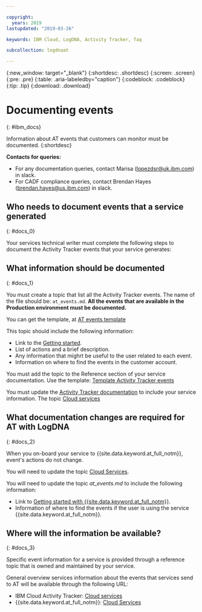 ```yaml
---

copyright:
  years: 2019
lastupdated: "2019-03-26"

keywords: IBM Cloud, LogDNA, Activity Tracker, faq

subcollection: logdnaat

---
```


{:new_window: target="_blank"}
{:shortdesc: .shortdesc}
{:screen: .screen}
{:pre: .pre}
{:table: .aria-labeledby="caption"}
{:codeblock: .codeblock}
{:tip: .tip}
{:download: .download}


# Documenting events
{: #ibm_docs}

Information about AT events that customers can monitor must be documented. 
{:shortdesc}

**Contacts for queries:**
* For any documentation queries, contact Marisa (lopezdsr@uk.ibm.com) in slack.
* For CADF compliance queries, contact Brendan Hayes (brendan.hayes@us.ibm.com) in slack.


## Who needs to document events that a service generated
{: #docs_0}

Your services technical writer must complete the following steps to document the Activity Tracker events that your service generates:



## What information should be documented
{: #docs_1}

You must create a topic that list all the Activity Tracker events. The name of the file should be: `at_events.md`. **All the events that are available in the Production environment must be documented.**

You can get the template, at [AT events template](https://github.ibm.com/Bluemix/docs/blob/staging/developing/content-kit/at-events-docs-template.md)

This topic should include the following information:
* Link to the [Getting started](/docs/services/cloud-activity-tracker?topic=cloud-activity-tracker-getting-started-with-cla#getting-started-with-cla).
* List of actions and a brief description.
* Any information that mighrt be useful to the user related to each event.
* Information on where to find the events in the customer account.


You must add the topic to the Reference section of your service documentation. Use the template: [Template Activity Tracker events](/docs/services/Activity-Tracker-with-LogDNA/ibm-internal-only/at_events_acc_mgt.html#at_events)

You must update the [Activity Tracker documentation](/docs/services/cloud-activity-tracker?topic=cloud-activity-tracker-getting-started-with-cla#getting-started-with-cla) to include your service information. The topic [Cloud services](/docs/services/cloud-activity-tracker?topic=cloud-activity-tracker-cloud_services#cloud_services) 



## What documentation changes are required for AT with LogDNA
{: #docs_2}

When you on-board your service to {{site.data.keyword.at_full_notm}}, event's actions do not change.

You will need to update the topic [Cloud Services](/docs/services/Activity-Tracker-with-LogDNA?topic=logdnaat-cloud_services#cloud_services).

You will need to update the topic *at_events.md* to include the following information:

* Link to [Getting started with {{site.data.keyword.at_full_notm}}](/docs/services/Activity-Tracker-with-LogDNA?topic=logdnaat-getting-started#getting-started).
* Information of where to find the events if the user is using the service {{site.data.keyword.at_full_notm}}.


## Where will the information be available?
{: #docs_3}

Specific event information for a service is provided through a reference topic that is owned and maintained by your service.

General overview services information about the events that services send to AT will be available through the following URL: 

* IBM Cloud Activity Tracker: [Cloud services](/docs/services/cloud-activity-tracker/cloud_services.html#cloud_services)
* {{site.data.keyword.at_full_notm}}: [Cloud Services](/docs/services/Activity-Tracker-with-LogDNA?topic=logdnaat-cloud_services#cloud_services)

